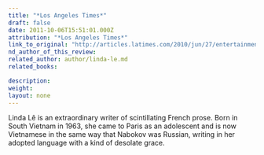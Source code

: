 ```yaml
---
title: "*Los Angeles Times*"
draft: false
date: 2011-10-06T15:51:01.000Z
attribution: "*Los Angeles Times*"
link_to_original: "http://articles.latimes.com/2010/jun/27/entertainment/la-ca-linda-le-20100627"
nd_author_of_this_review:
related_author: author/linda-le.md
related_books:

description:
weight:
layout: none
---
```

Linda Lê is an extraordinary writer of scintillating French prose. Born in South Vietnam in 1963, she came to Paris as an adolescent and is now Vietnamese in the same way that Nabokov was Russian, writing in her adopted language with a kind of desolate grace.

